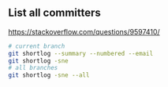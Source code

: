 ## List all committers

https://stackoverflow.com/questions/9597410/

```bash
# current branch
git shortlog --summary --numbered --email
git shortlog -sne
# all branches
git shortlog -sne --all 
```


